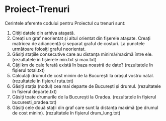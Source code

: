 # Proiect-Trenuri
Cerintele aferente codului pentru Proiectul cu trenuri sunt:
1. Citiți datele din arhiva atașată.
2. Creați un graf neorientat și altul orientat din fișerele atașate. Creați matricea de adiancență și separat graful de costuri. La punctele următoare folosiți graful neorientat.
3. Găsiți stațiile consecutive care au distanța minimă/maximă între ele. (rezultatele în fișierele min.txt și max.txt)
4. Câți km de cale ferată există în baza noastră de date? (rezultatele în fișierul total.txt)
5. Calculați drumul de cost minim de la București la orașul vostru natal. (rezultatele în fișierul ruta.txt)
6. Găsiți stația (nodul) cea mai departe de București și drumul. (rezultatele în fișierul departe.txt)
7. Găsiți toate drumurile de la București la Oradea. (rezultatele în fișierul bucuresti_oradea.txt)
8. Găsiți cele două stații din graf care sunt la distanța maximă (pe drumul de cost minim). (rezultatele în fișierul drum_lung.txt)
